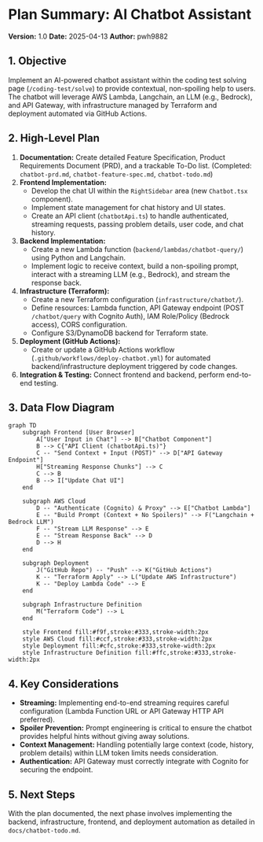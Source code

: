 # Plan Summary: AI Chatbot Assistant

**Version:** 1.0
**Date:** 2025-04-13
**Author:** pwh9882

## 1. Objective

Implement an AI-powered chatbot assistant within the coding test solving page (`/coding-test/solve`) to provide contextual, non-spoiling help to users. The chatbot will leverage AWS Lambda, Langchain, an LLM (e.g., Bedrock), and API Gateway, with infrastructure managed by Terraform and deployment automated via GitHub Actions.

## 2. High-Level Plan

1. **Documentation:** Create detailed Feature Specification, Product Requirements Document (PRD), and a trackable To-Do list. (Completed: `chatbot-prd.md`, `chatbot-feature-spec.md`, `chatbot-todo.md`)
2. **Frontend Implementation:**
   - Develop the chat UI within the `RightSidebar` area (new `Chatbot.tsx` component).
   - Implement state management for chat history and UI states.
   - Create an API client (`chatbotApi.ts`) to handle authenticated, streaming requests, passing problem details, user code, and chat history.
3. **Backend Implementation:**
   - Create a new Lambda function (`backend/lambdas/chatbot-query/`) using Python and Langchain.
   - Implement logic to receive context, build a non-spoiling prompt, interact with a streaming LLM (e.g., Bedrock), and stream the response back.
4. **Infrastructure (Terraform):**
   - Create a new Terraform configuration (`infrastructure/chatbot/`).
   - Define resources: Lambda function, API Gateway endpoint (POST `/chatbot/query` with Cognito Auth), IAM Role/Policy (Bedrock access), CORS configuration.
   - Configure S3/DynamoDB backend for Terraform state.
5. **Deployment (GitHub Actions):**
   - Create or update a GitHub Actions workflow (`.github/workflows/deploy-chatbot.yml`) for automated backend/infrastructure deployment triggered by code changes.
6. **Integration & Testing:** Connect frontend and backend, perform end-to-end testing.

## 3. Data Flow Diagram

```mermaid
graph TD
    subgraph Frontend [User Browser]
        A["User Input in Chat"] --> B["Chatbot Component"]
        B --> C{"API Client (chatbotApi.ts)"}
        C -- "Send Context + Input (POST)" --> D["API Gateway Endpoint"]
        H["Streaming Response Chunks"] --> C
        C --> B
        B --> I["Update Chat UI"]
    end

    subgraph AWS Cloud
        D -- "Authenticate (Cognito) & Proxy" --> E["Chatbot Lambda"]
        E -- "Build Prompt (Context + No Spoilers)" --> F("Langchain + Bedrock LLM")
        F -- "Stream LLM Response" --> E
        E -- "Stream Response Back" --> D
        D --> H
    end

    subgraph Deployment
        J("GitHub Repo") -- "Push" --> K("GitHub Actions")
        K -- "Terraform Apply" --> L("Update AWS Infrastructure")
        K -- "Deploy Lambda Code" --> E
    end

    subgraph Infrastructure Definition
        M("Terraform Code") --> L
    end

    style Frontend fill:#f9f,stroke:#333,stroke-width:2px
    style AWS Cloud fill:#ccf,stroke:#333,stroke-width:2px
    style Deployment fill:#cfc,stroke:#333,stroke-width:2px
    style Infrastructure Definition fill:#ffc,stroke:#333,stroke-width:2px
```

## 4. Key Considerations

- **Streaming:** Implementing end-to-end streaming requires careful configuration (Lambda Function URL or API Gateway HTTP API preferred).
- **Spoiler Prevention:** Prompt engineering is critical to ensure the chatbot provides helpful hints without giving away solutions.
- **Context Management:** Handling potentially large context (code, history, problem details) within LLM token limits needs consideration.
- **Authentication:** API Gateway must correctly integrate with Cognito for securing the endpoint.

## 5. Next Steps

With the plan documented, the next phase involves implementing the backend, infrastructure, frontend, and deployment automation as detailed in `docs/chatbot-todo.md`.
